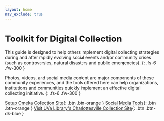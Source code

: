 ```yaml
---
layout: home
nav_exclude: true
---
```


# Toolkit for Digital Collection

This guide is designed to help others  implement digital collecting strategies during and after rapidly evolving social events and/or
community crises (such as controversies, natural disasters and public emergencies).
{: .fs-6 .fw-300 }

Photos, videos, and social media content are major components of these community experiences, and the tools offered here can help organizations, institutions and communities quickly implement an effective digital collecting initiative. 
{: .fs-6 .fw-300 }

[Setup Omeka Collection Site](/docs/omeka-setup/){: .btn .btn-orange }
[Social Media Tools](/docs/social-media-tools/){: .btn .btn-orange }
[Visit UVa Library's Charlottesville Collection Site](http://digitalcollecting.lib.virginia.edu/rally/){: .btn .btn-dk-blue }